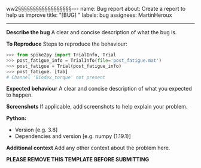 ww2§§§§§§§§§§§§§§§§§§---
name: Bug report
about: Create a report to help us improve
title: "[BUG] <bug title>"
labels: bug
assignees: MartinHeroux

---

**Describe the bug**
A clear and concise description of what the bug is.

**To Reproduce**
Steps to reproduce the behaviour:

```python
>>> from spike2py import TrialInfo, Trial
>>> post_fatigue_info = TrialInfo(file='post_fatigue.mat')
>>> post_fatigue = Trial(post_fatigue_info)
>>> post_fatigue. [tab]
# Channel 'Biodex_torque' not present
```

**Expected behaviour**
A clear and concise description of what you expected to happen.

**Screenshots**
If applicable, add screenshots to help explain your problem.

**Python:**
 - Version [e.g. 3.8]
 - Dependencies and version [e.g. numpy (1.19.1)]

**Additional context**
Add any other context about the problem here.

**PLEASE REMOVE THIS TEMPLATE BEFORE SUBMITTING**
